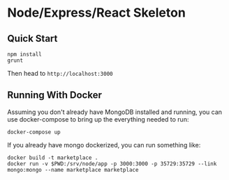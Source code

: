 # Node/Express/React Skeleton #

## Quick Start ##

```
npm install
grunt
```

Then head to `http://localhost:3000`

## Running With Docker ##

Assuming you don't already have MongoDB installed and running, you can use docker-compose to bring up the everything needed to run:

```
docker-compose up
```

If you already have mongo dockerized, you can run something like:

```
docker build -t marketplace .
docker run -v $PWD:/srv/node/app -p 3000:3000 -p 35729:35729 --link mongo:mongo --name marketplace marketplace

```